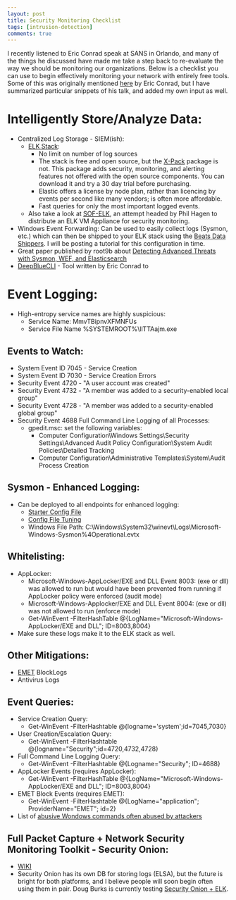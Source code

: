 ```yaml
---
layout: post
title: Security Monitoring Checklist
tags: [intrusion-detection] 
comments: true
---
```


I recently listened to Eric Conrad speak at SANS in Orlando, and many of the things he discussed have made me take a step back to re-evaluate the way we should be monitoring our organizations. Below is a checklist you can use to begin effectively monitoring your network with entirely free tools. Some of this was originally mentioned [here](http://www.ericconrad.com/2016/10/quality-not-quantity-talk-commands-and.html) by Eric Conrad, but I have summarized particular snippets of his talk, and added my own input as well.

# Intelligently Store/Analyze Data:
- Centralized Log Storage - SIEM(ish):
  - [ELK Stack](https://www.elastic.co/):
    - No limit on number of log sources
    - The stack is free and open source, but the [X-Pack](https://www.elastic.co/guide/en/x-pack/current/xpack-introduction.html) package is not. This package adds security, monitoring, and alerting features not offered with the open source components. You can download it and try a 30 day trial before purchasing.
    - Elastic offers a license by node plan, rather than licencing by events per second like many vendors; is often more affordable.
    - Fast queries for only the most important logged events.
  - Also take a look at [SOF-ELK](https://github.com/philhagen/sof-elk), an attempt headed by Phil Hagen to distribute an ELK VM Appliance for security monitoring.
- Windows Event Forwarding: Can be used to easily collect logs (Sysmon, etc.) which can then be shipped to your ELK stack using the [Beats Data Shippers](https://www.elastic.co/products/beats). I will be posting a tutorial for this configuration in time.
- Great paper published by root9b about [Detecting Advanced Threats with Sysmon, WEF, and Elasticsearch](https://www.root9b.com/sites/default/files/whitepapers/R9B_blog_005_whitepaper_01.pdf)
- [DeepBlueCLI](https://github.com/sans-blue-team/DeepBlueCLI) - Tool written by Eric Conrad to 

# Event Logging:
- High-entropy service names are highly suspicious:
  - Service Name: MmvTBipnvXFMNFUs
  - Service File Name %SYSTEMROOT%\llTTAajm.exe

## Events to Watch:
- System Event ID 7045 - Service Creation
- System Event ID 7030 - Service Creation Errors
- Security Event 4720 - "A user account was created"
- Security Event 4732 - "A member was added to a security-enabled local group"
- Security Event 4728 - "A member was added to a security-enabled global group"
- Security Event 4688 Full Command Line Logging of all Processes:
  - gpedit.msc: set the following variables:
    - Computer Configuration\Windows Settings\Security Settings\Advanced Audit Policy Configuration\System Audit Policies\Detailed Tracking
    - Computer Configuration\Administrative Templates\System\Audit Process Creation

## Sysmon - Enhanced Logging:
- Can be deployed to all endpoints for enhanced logging:
  - [Starter Config File](https://github.com/SwiftOnSecurity/sysmon-config)
  - [Config File Tuning](https://medium.com/@lennartkoopmann/explaining-and-adapting-tays-sysmon-configuration-27d9719a89a8)
  - Windows File Path: C:\Windows\System32\winevt\Logs\Microsoft-Windows-Sysmon%4Operational.evtx

## Whitelisting:
- AppLocker:
  - Microsoft-Windows-AppLocker/EXE and DLL Event 8003: (exe or dll) was allowed to run but would have been prevented from running if AppLocker policy were enforced (audit mode)
  - Microsoft-Windows-Applocker/EXE and DLL Event 8004: (exe or dll) was not allowed to run (enforce mode)
  - Get-WinEvent -FilterHashTable @{LogName="Microsoft-Windows-AppLocker/EXE and DLL"; ID=8003,8004}
- Make sure these logs make it to the ELK stack as well.

## Other Mitigations: 
- [EMET](https://support.microsoft.com/en-us/help/2458544/the-enhanced-mitigation-experience-toolkit) BlockLogs
- Antivirus Logs

## Event Queries:
- Service Creation Query:
  - Get-WinEvent -FilterHashtable @{logname='system';id=7045,7030}
- User Creation/Escalation Query:
  - Get-WinEvent -FilterHashtable @{logname="Security";id=4720,4732,4728}
- Full Command Line Logging Query:
  - Get-WinEvent -FilterHashtable @{Logname="Security"; ID=4688}
- AppLocker Events (requires AppLocker):
  - Get-WinEvent -FilterHashTable @{LogName="Microsoft-Windows-AppLocker/EXE and DLL"; ID=8003,8004}
- EMET Block Events (requires EMET):
  - Get-WinEvent -FilterHashtable @{LogName="application"; ProviderName="EMET"; id=2}
- List of [abusive Wondows commands often abused by attackers](http://blog.jpcert.or.jp/.s/2016/01/windows-commands-abused-by-attackers.html)

## Full Packet Capture + Network Security Monitoring Toolkit - Security Onion:
- [WIKI](https://github.com/Security-Onion-Solutions/security-onion/wiki/IntroductionToSecurityOnion)
- Security Onion has its own DB for storing logs (ELSA), but the future is bright for both platforms, and I believe people will soon begin often using them in pair. Doug Burks is currently testing [Security Onion + ELK](http://blog.securityonion.net/2017/03/towards-elk-on-security-onion.html).
